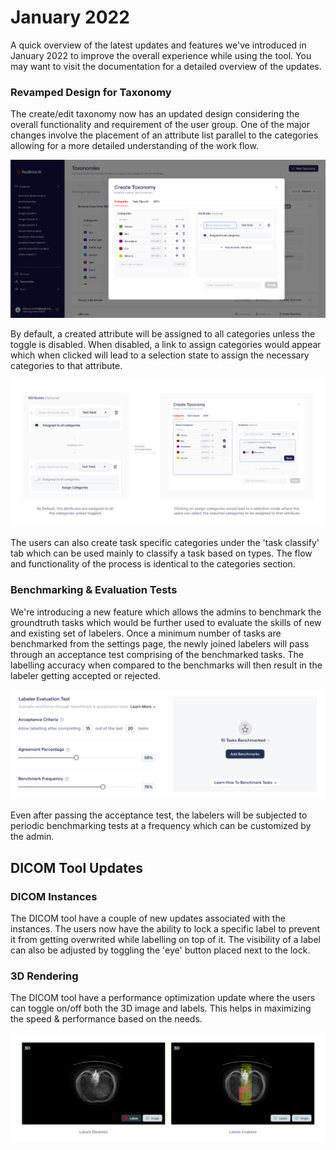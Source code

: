 # January 2022

A quick overview of the latest updates and features we've introduced in January 2022 to improve the overall experience while using the tool. You may want to visit the documentation for a detailed overview of the updates.



### **Revamped Design for Taxonomy**

The create/edit taxonomy now has an updated design considering the overall functionality and requirement of the user group. One of the major changes involve the placement of an attribute list  parallel to the categories allowing for a more detailed understanding of the work flow.

![](<../.gitbook/assets/image 440.png>)

By default, a created attribute will be assigned to all categories unless the toggle is disabled. When disabled, a link to assign categories would appear which when clicked will lead to a selection state to assign the necessary categories to that attribute.

![](<../.gitbook/assets/Group 28362 (1).png>)

The users can also create task specific categories under the 'task classify' tab which can be used mainly to classify a task based on types. The flow and functionality of the process is identical to the categories section.



### **Benchmarking & Evaluation Tests**

We're introducing a new feature which allows the admins to benchmark the groundtruth tasks which would be further used to evaluate the skills of new and existing set of labelers. Once a minimum number of tasks are benchmarked from the settings page, the newly joined labelers will pass through an acceptance test comprising of the benchmarked tasks. The labelling accuracy when compared to the benchmarks will then result in the labeler getting accepted or rejected.

![](<../.gitbook/assets/image 453.png>)

Even after passing the acceptance test, the labelers will be subjected to periodic benchmarking tests at a frequency which can be customized by the admin.&#x20;



## DICOM Tool Updates

### **DICOM Instances**

The DICOM tool have a couple of new updates associated with the instances. The users now have the ability to lock a specific label to prevent it from getting overwrited while labelling on top of it. The visibility of a label can also be adjusted by toggling the 'eye' button placed next to the lock.

### **3D Rendering**

The DICOM tool have a performance optimization update where the users can toggle on/off both the 3D image and labels. This helps in maximizing the speed & performance based on the needs.

![](<../.gitbook/assets/Group 28377.png>)
